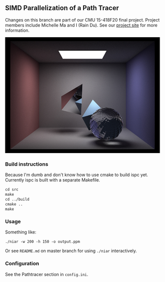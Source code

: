 ## SIMD Parallelization of a Path Tracer

Changes on this branch are part of our CMU 15-418F20 final project. Project members include Michelle Ma and I (Rain Du). See our [project site](https://miyehn.me/SIMD-pathtracer/) for more information.

<img src="img/ispc-render.jpg" width=540>

### Build instructions

Because I'm dumb and don't know how to use cmake to build ispc yet. Currently ispc is built with a separate Makefile.
```
cd src
make
cd ../build
cmake ..
make
```

### Usage

Something like:
```
./niar -w 200 -h 150 -o output.ppm
```
Or see `README.md` on master branch for using `./niar` interactively.

### Configuration

See the Pathtracer section in `config.ini`.
